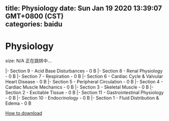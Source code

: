 
title: Physiology
date: Sun Jan 19 2020 13:39:07 GMT+0800 (CST)    
categories: baidu
---

# Physiology
size: N/A
 正在跳转中...
 
|- Section 9 - Acid Base Disturbances - 0 B
|- Section 8 - Renal Physiology - 0 B
|- Section 7 - Respiration - 0 B
|- Section 6 - Cardiac Cycle & Valvular Heart Disease - 0 B
|- Section 5 - Peripheral Circulation - 0 B
|- Section 4 - Cardiac Muscle Mechanics - 0 B
|- Section 3 - Skeletal Muscle - 0 B
|- Section 2 - Excitable Tissue - 0 B
|- Section 11 - Gastrointestinal Physiology - 0 B
|- Section 10 - Endocrinology - 0 B
|- Section 1 - Fluid Distribution & Edema - 0 B

[How to download](https://bpcam.bemobtrk.com/go/2ceec3aa-1ca2-46d6-b9ff-aaa5c184517c?jno=3742)